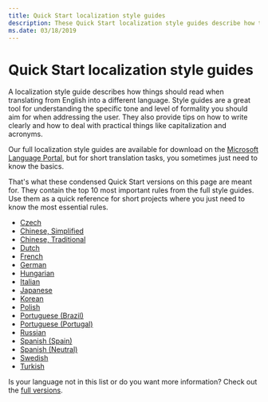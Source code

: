 ```yaml
---
title: Quick Start localization style guides
description: These Quick Start localization style guides describe how things should read when translating from English into a different language.
ms.date: 03/18/2019
---
```

# Quick Start localization style guides

A localization style guide describes how things should read when translating from English into a different language.
Style guides are a great tool for understanding the specific tone and level of formality you should aim for when addressing the user.
They also provide tips on how to write clearly and how to deal with practical things like capitalization and acronyms.

Our full localization style guides are available for download on the [Microsoft Language Portal](../../reference/microsoft-style-guides.md), but for short translation tasks, you sometimes just need to know the basics.

That's what these condensed Quick Start versions on this page are meant for.
They contain the top 10 most important rules from the full style guides.
Use them as a quick reference for short projects where you just need to know the most essential rules.

* [Czech](/globalization/localization/ministyleguides/mini-style-guide-czech)
* [Chinese, Simplified](/globalization/localization/ministyleguides/mini-style-guide-sim-chinese)
* [Chinese, Traditional](/globalization/localization/ministyleguides/mini-style-guide-trad-chinese)
* [Dutch](/globalization/localization/ministyleguides/mini-style-guide-dutch)
* [French](/globalization/localization/ministyleguides/mini-style-guide-french)
* [German](/globalization/localization/ministyleguides/mini-style-guide-german)
* [Hungarian](/globalization/localization/ministyleguides/mini-style-guide-hungarian)
* [Italian](/globalization/localization/ministyleguides/mini-style-guide-italian)
* [Japanese](/globalization/localization/ministyleguides/mini-style-guide-japanese)
* [Korean](/globalization/localization/ministyleguides/mini-style-guide-korean)
* [Polish](/globalization/localization/ministyleguides/mini-style-guide-polish)
* [Portuguese (Brazil)](/globalization/localization/ministyleguides/mini-style-guide-portuguese-brazil)
* [Portuguese (Portugal)](/globalization/localization/ministyleguides/mini-style-guide-portuguese-portugal)
* [Russian](/globalization/localization/ministyleguides/mini-style-guide-russian)
* [Spanish (Spain)](/globalization/localization/ministyleguides/mini-style-guide-spanish-spain)
* [Spanish (Neutral)](/globalization/localization/ministyleguides/mini-style-guide-spanish-neutral)
* [Swedish](/globalization/localization/ministyleguides/mini-style-guide-swedish)
* [Turkish](/globalization/localization/ministyleguides/mini-style-guide-turkish)

Is your language not in this list or do you want more information?
Check out the [full versions](../../reference/microsoft-style-guides.md).
